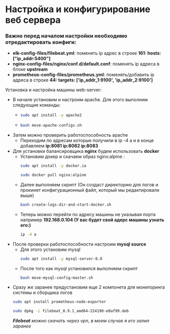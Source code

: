 # Настройка и конфигурирование веб сервера

### Важно перед началом настройки необходимо отредактировать конфиги:

- __elk-config-files/filebeat.yml__: поменять ip адрес в строке __161: hosts: ["ip_addr:5400"]__
- __nginx-config-files/nginx/conf.d/default.conf__: поменять ip адреса в блоке __upstream__
- __prometheus-config-files/prometheus.yml__: поменять/добавить ip адреса в строке __44: targets: ['ip_addr_1:9100', 'ip_addr_2:9100']__

Установка и настройка машины web-server:
- В начале установим и настроим apache. Для этого выполним следующие команды:
  - ```bash
    sudo apt install -y apache2
    ```
  - ```bash
    bash move-apache-configs.sh
    ```
- Затем можно проверить работоспособность apache
  - Переходим по адресам которые получили в ip -4 a и в конце добавляем __ip:8081 ip:8082 ip:8083__
- Для установки балансировщика __nginx__ будем использовать __docker__
  - Установим докер и скачаем образ nginx:alpine :
    ```bash
    sudo apt install -y docker.io
    ```
    ```bash
    sudo docker pull nginx:alpine
    ```
  - Далее выполняем скрипт (Он создаст директорию для логов и прокинет конфигурационный файл, который мы редактировали выше)
    ```bash
    bash create-logs-dir-and-start-docker.sh
    ```
  - Теперь можно перейти по адресу машины не указывая порта например __192.168.0.104 (У вас будет свой адерс машины узнать его:)__
    ```bash
    ip -4 a
    ```
- После проверки работоспособности настроим __mysql source__
  - Для этого установим mysql
    ```bash
    sudo apt install -y mysql-server-8.0
    ```
  - После того как mysql установился выполняем скрипт
    ```bash
    bash move-mysql-config-master.sh
    ```
- Сразу же заранее предустановим еще 2 компонета для мониторинга системы и сборщика логов
  ```bash
  sudo apt install prometheus-node-exporter
  ```
  ```bash
  sudo dpkg -i filebeat_8.9.1_amd64-224190-e0af99.deb
  ```
  *__Filebeat__ можно скачать через vpn, в моем случае я его залил заранее*
